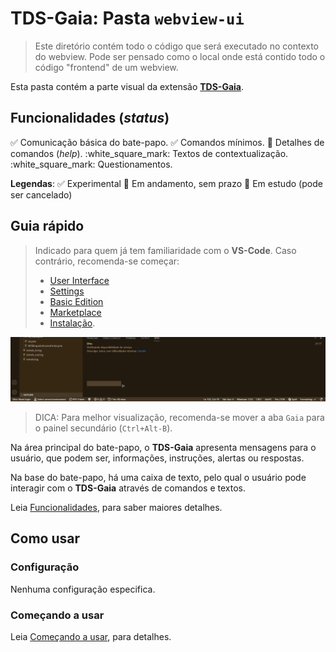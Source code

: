 # TDS-Gaia: Pasta `webview-ui`

> Este diretório contém todo o código que será executado no contexto do webview. Pode ser pensado como o local onde está contido todo o código "frontend" de um webview.

Esta pasta contém a parte visual da extensão [**TDS-Gaia**](https://github.com/brodao2/tds-gaia).

## Funcionalidades (_status_)

:white_check_mark: Comunicação básica do bate-papo.
:white_check_mark: Comandos mínimos.
:walking: Detalhes de comandos (_help_).
:white_square_mark: Textos de contextualização.
:white_square_mark: Questionamentos.

**Legendas**: :white_check_mark: Experimental :walking: Em andamento, sem prazo :white_square_button: Em estudo (pode ser cancelado)

## Guia rápido

> Indicado para quem já tem familiaridade com o **VS-Code**. Caso contrário, recomenda-se começar:
>
> - [User Interface](https://code.visualstudio.com/docs/getstarted/userinterface)
> - [Settings](https://code.visualstudio.com/docs/getstarted/settings)
> - [Basic Edition](https://code.visualstudio.com/docs/editor/codebasics)
> - [Marketplace](https://code.visualstudio.com/docs/editor/extension-gallery)
> - [Instalação](README.md#instalação).

![Gaia: Chat](images/chat.png)

> DICA: Para melhor visualização, recomenda-se mover a aba `Gaia` para o painel secundário (`Ctrl+Alt-B`).

Na área principal do bate-papo, o **TDS-Gaia** apresenta mensagens para o usuário, que podem ser, informações, instruções, alertas ou respostas.

Na base do bate-papo, há uma caixa de texto, pelo qual o usuário pode interagir com o **TDS-Gaia** através de comandos e textos.

Leia [Funcionalidades](README.md#funcionalidades), para saber maiores detalhes.

## Como usar

### Configuração

Nenhuma configuração especifica.

### Começando a usar

Leia [Começando a usar](README.md#começando-a-usar), para detalhes.
